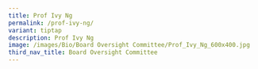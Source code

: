 ```yaml
---
title: Prof Ivy Ng
permalink: /prof-ivy-ng/
variant: tiptap
description: Prof Ivy Ng
image: /images/Bio/Board Oversight Committee/Prof_Ivy_Ng_600x400.jpg
third_nav_title: Board Oversight Committee
---
```

